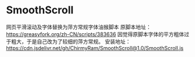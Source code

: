 # SmoothScroll
网页平滑滚动及字体替换为萍方常规字体油猴脚本
原脚本地址：https://greasyfork.org/zh-CN/scripts/383636
因觉得原脚本字体的平方粗体过于粗大，于是自己改为了较细的萍方常规。
安装地址：https://cdn.jsdelivr.net/gh/ChirmyRam/SmoothScroll@1.0/SmoothScroll.js
